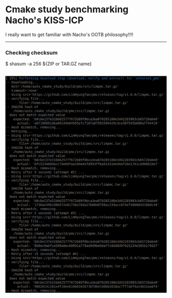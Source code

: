 # Cmake study benchmarking Nacho's KISS-ICP

I really want to get familiar with Nacho's OOTB philosophy!!!!

---

### Checking checksum

$ shasum -a 256 ${ZIP or TAR.GZ name}

![weird_error](materials/hash_miss_matching.png)
---

